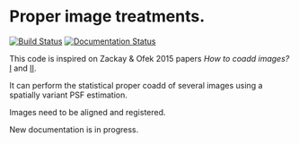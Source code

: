 # Proper image treatments.

[![Build Status](https://travis-ci.org/toros-astro/ProperImage.svg?branch=master)](https://travis-ci.org/toros-astro/ProperImage) 
[![Documentation Status](https://readthedocs.org/projects/properimage/badge/?version=latest)](http://properimage.readthedocs.io/en/latest/?badge=latest)

This code is inspired on Zackay & Ofek 2015 papers *How to coadd images?*
[I](http://arxiv.org/abs/1512.06872) and [II](http://arxiv.org/abs/1512.06879).

It can perform the statistical proper coadd of several images using a spatially
variant PSF estimation.

Images need to be aligned and registered.

New documentation is in progress.
